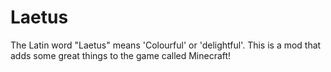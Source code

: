 # Laetus
The Latin word "Laetus" means 'Colourful' or 'delightful'.
This is a mod that adds some great things to the game called Minecraft!
